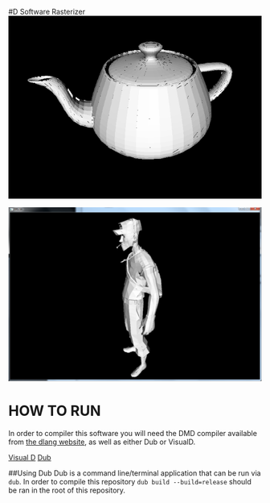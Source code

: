 #D Software Rasterizer
![Teapot](https://github.com/acprado2/DSoftwareRasterizer/blob/master/ScreenShots/teapot.png "Utah Teapot")

![Scout](https://github.com/acprado2/DSoftwareRasterizer/blob/master/ScreenShots/scout.png "TF2 Scout")


# HOW TO RUN
In order to compiler this software you will need the DMD compiler available from [the dlang website](https://dlang.org/dmd-windows.html "DMD Compiler"), as well as either Dub or VisualD.

[Visual D](https://github.com/dlang/visuald "Visual D Repository")
[Dub](https://code.dlang.org/download "Dub Download Page")

##Using Dub
Dub is a command line/terminal application that can be run via `dub`. In order to compile this repository `dub build --build=release` should be ran in the root of this repository.